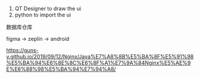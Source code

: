 1. QT Designer to draw the ui
2. python to import the ui

数据库仓库

figma -> zeplin -> android 

https://guns-y.github.io/2019/09/12/Nginx/Java%E7%A8%8B%E5%BA%8F%E5%91%98%E5%BA%94%E6%8E%8C%E6%8F%A1%E7%9A%84Nginx%E5%AE%9E%E6%88%98%E5%BA%94%E7%94%A8/


